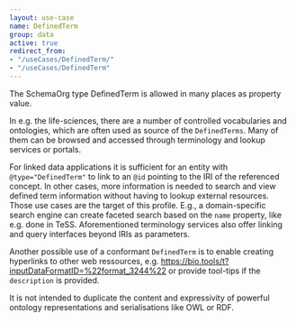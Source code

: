 ```yaml
---
layout: use-case
name: DefinedTerm
group: data
active: true
redirect_from:
- "/useCases/DefinedTerm/"
- "/useCases/DefinedTerm"
---
```


The SchemaOrg type DefinedTerm is allowed in many places as property value.

In e.g. the life-sciences, there are a number of controlled vocabularies
and ontologies, which are often used as source of the `DefinedTerms`.
Many of them can be browsed and accessed through terminology and lookup services or portals.

For linked data applications it is sufficient for an entity
with `@type="DefinedTerm"` to link to an `@id` pointing to the IRI
of the referenced concept. In other cases, more information is needed to search and view defined term information
without having to lookup external resources. Those use cases are the target of this profile.
E.g., a domain-specific search engine
can create faceted search based on the `name` property, like e.g. done in TeSS.
Aforementioned terminology services also offer linking and query interfaces
beyond IRIs as parameters.

Another possible use of a conformant `DefinedTerm`
is to enable creating hyperlinks to other web ressources, e.g.
https://bio.tools/t?inputDataFormatID=%22format_3244%22
or provide tool-tips if the `description` is provided.

It is not intended to duplicate the content and expressivity
of powerful ontology representations and serialisations like OWL or RDF.
